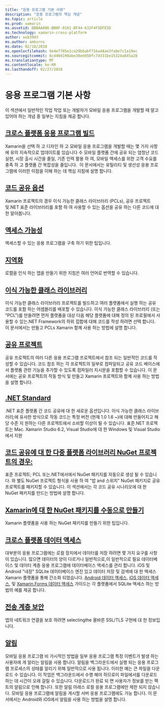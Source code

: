 ```yaml
---
title: "응용 프로그램 기본 사항"
description: "응용 프로그램의 핵심 개념"
ms.topic: article
ms.prod: xamarin
ms.assetid: DBBAA086-BB0F-8161-DF44-632F4F5DFE5D
ms.technology: xamarin-cross-platform
author: asb3993
ms.author: amburns
ms.date: 02/18/2018
ms.openlocfilehash: 9e4e7705e1ca29b6abf716a48ae3fa0e7c1a19ec
ms.sourcegitcommit: 6cd40d190abe38edd50fc74331be15324a845a28
ms.translationtype: MT
ms.contentlocale: ko-KR
ms.lasthandoff: 02/27/2018
---
```

# <a name="application-fundamentals"></a>응용 프로그램 기본 사항

이 섹션에서 일반적인 작업 작업 또는 개발자가 모바일 응용 프로그램을 개발할 때 알고 있어야 하는 개념 중 일부는 지침을 제공 합니다.

##  <a name="building-cross-platform-applicationscross-platformapp-fundamentalsbuilding-cross-platform-applicationsindexmd"></a>[크로스 플랫폼 응용 프로그램 빌드](~/cross-platform/app-fundamentals/building-cross-platform-applications/index.md)

Xamarin을 선택 하 고 디자인 하 고 모바일 응용 프로그램을 개발할 때는 몇 가지 사항에 유의 지속적으로 업데이트를 있습니다 수 모바일 플랫폼 간에 공유 되는 엄청난 코드 실현, 시장 출시 시간을 줄일, 기존 인력 활용 하 여, 모바일 액세스를 위한 고객 수요를 충족 하 고 플랫폼 간 복잡성을 줄입니다. &nbsp;이 문서에서는 유틸리티 및 생산성 응용 프로그램에 이러한 이점을 이해 하는 데 핵심 지침에 설명 합니다.

## <a name="code-sharing-optionscode-sharingmd"></a>[코드 공유 옵션](code-sharing.md)

Xamarin 프로젝트의 경우 이식 가능한 클래스 라이브러리 (PCLs), 공유 프로젝트 및.NET 표준 라이브러리를 포함 하 여 사용할 수 있는 옵션을 공유 하는 다른 코드에 대 한 알아봅니다.


## <a name="accessibilityaccessibilitymd"></a>[액세스 가능성](accessibility.md)

액세스할 수 있는 응용 프로그램을 구축 하기 위한 팁입니다.


## <a name="localizationlocalizationmd"></a>[지역화](localization.md)

로캘을 인식 하는 앱을 만들기 위한 지침은 여러 언어로 번역할 수 있습니다.


##  <a name="portable-class-librariescross-platformapp-fundamentalspclmd"></a>[이식 가능한 클래스 라이브러리](~/cross-platform/app-fundamentals/pcl.md)

이식 가능한 클래스 라이브러리 프로젝트를 빌드하고 여러 플랫폼에서 실행 하는 공유 코드를 포함 하는 어셈블리를 배포할 수 있습니다. 이식 가능한 클래스 라이브러리 (또는 "PCL")를 만들려면 먼저 플랫폼을 대상 다음 해당 플랫폼에 대해 정의 된 프로필에서 사용할 수 있는.NET Framework의 하위 집합에 대해 코드를 작성 하려면 선택 합니다. 이 문서에서는 만들고 PCLs Xamarin 함께 사용 하는 방법에 설명 합니다.

##  <a name="shared-projectscross-platformapp-fundamentalsshared-projectsmd"></a>[공유 프로젝트](~/cross-platform/app-fundamentals/shared-projects.md)

공유 프로젝트의 여러 다른 응용 프로그램 프로젝트에서 참조 되는 일반적인 코드를 작성할 수 있습니다. 코드 참조 하는 각 프로젝트의 일부로 컴파일되고 공유 코드 베이스에서 플랫폼 관련 기능을 추가할 수 있도록 컴파일러 지시문을 포함할 수 있습니다. 이 문서에는 공유 프로젝트의 작동 방식 및 만들고 Xamarin 프로젝트와 함께 사용 하는 방법을 설명 합니다.

##  <a name="net-standardcross-platformapp-fundamentalsnet-standardmd"></a>[.NET Standard](~/cross-platform/app-fundamentals/net-standard.md)

.NET 표준 플랫폼 간 코드 공유에 대 한 새로운 옵션입니다. 이식 가능한 클래스 라이브러리;에 유사한 방식으로 작동 코드는 특정 버전 (현재 1.0 1.6 ~)에 대해 만들어지고 해당 수준 지 원하는 다른 프로젝트에서 소비할 이상이 될 수 있습니다. 표준.NET 프로젝트는 Mac. Xamarin Studio 6.2, Visual Studio에 대 한 Windows 및 Visual Studio에서 지원

##  <a name="nuget-projects-multiplatform-libraries-for-code-sharingcross-platformapp-fundamentalsnuget-multiplatform-librariesindexmd"></a>[코드 공유에 대 한 다중 플랫폼 라이브러리 NuGet 프로젝트의 경우:](~/cross-platform/app-fundamentals/nuget-multiplatform-libraries/index.md)

표준 프로젝트; PCL 또는.NET에서에서 NuGet 패키지를 자동으로 생성 될 수 있습니다. 와 별도 NuGet 프로젝트 형식을 사용 하 여 "밥 and 스위치" NuGet 패키지로 공유 프로젝트를 패키지할 수 있습니다. 이 섹션에서는 각 코드 공유 시나리오에 대 한 NuGet 패키지를 만드는 방법에 설명 합니다.

##  <a name="manually-creating-nuget-packages-for-xamarincross-platformapp-fundamentalsnuget-manualmd"></a>[Xamarin에 대 한 NuGet 패키지를 수동으로 만들기](~/cross-platform/app-fundamentals/nuget-manual.md)

Xamarin 플랫폼을 사용 하는 NuGet 패키지를 만들기 위한 팁입니다.

##  <a name="cross-platform-data-accessxamarin-formsdata-cloudindexmd"></a>[크로스 플랫폼 데이터 액세스](~/xamarin-forms/data-cloud/index.md)

대부분의 응용 프로그램에는 로컬 장치에서 데이터를 저장 하려면 몇 가지 요구를 사항이 있습니다. 많으면 데이터의 양이 다르거나 일반적으로,이 일반적으로 필요 데이터베이스 및 데이터 계층 응용 프로그램에 데이터베이스 액세스를 관리 합니다. iOS 및 Android "내장" SQLite 데이터베이스 엔진 있고 데이터 저장 및 검색에 대 한 액세스 Xamarin 플랫폼을 통해 간소화 되었습니다. [Android 데이터 액세스](~/android/data-cloud/data-access/index.md), [iOS 데이터 액세스](~/ios/data-cloud/data/index.md), 및 [Xamarin.Forms 데이터 액세스](~/xamarin-forms/data-cloud/index.md) 가이드는 각 플랫폼에서 SQLite 액세스 하는 방법의 예를 제공 합니다.


##  <a name="transport-layer-securitytransport-layer-securitymd"></a>[전송 계층 보안](transport-layer-security.md)

앱의 네트워크 연결을 보호 하려면 selectingthe 올바른 SSL/TLS 구현에 대 한 정보입니다.


##  <a name="notificationsxamarin-formsdata-cloudpush-notificationsindexmd"></a>[알림](~/xamarin-forms/data-cloud/push-notifications/index.md)

모바일 응용 프로그램 비 가시적인 방법을 일부 응용 프로그램 특정 이벤트가 발생 하는 사용자에 게 알리는 알림을 사용 합니다. 알림을 백그라운드에서 실행 되는 응용 프로그램 프로세스의 상태를 알리기 위해 일반적으로 사용 됩니다. 이러한 예는 큰 파일을 다운로드 수 있습니다. 이 작업은 백그라운드에서 수행 해야 하므로이 파일에서를 다운로드 하는 데 시간이 오래 걸릴 수 있습니다. 다운로드가 완료 되 면 사용자가 정보를 받는 팩트의 알림으로 인해 합니다.
또한 알림 아레스 로컬 응용 프로그램에만 제한 되지 않습니다. 모바일 응용 프로그램에 알림을 게시할 서버 응용 프로그램에도 가능 합니다. 이 문서에서는 Android와 iOS에서 알림을 사용 하는 방법을 설명 합니다.
